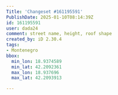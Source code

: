 ```yaml
---
Title: 'Changeset #161195591'
PublishDate: 2025-01-10T08:14:39Z
id: 161195591
user: dada24
comment: street name, height, roof shape
created_by: iD 2.30.4
tags:
- Montenegro
bbox:
  min_lon: 18.9374589
  min_lat: 42.2092361
  max_lon: 18.937696
  max_lat: 42.2093913

---
```

